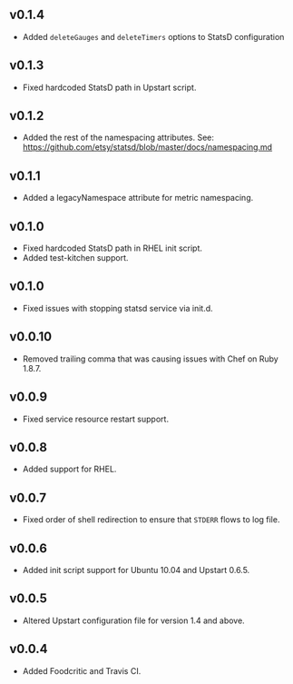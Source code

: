 ## v0.1.4

* Added `deleteGauges` and `deleteTimers` options to StatsD configuration

## v0.1.3

* Fixed hardcoded StatsD path in Upstart script.

## v0.1.2

* Added the rest of the namespacing attributes. See: https://github.com/etsy/statsd/blob/master/docs/namespacing.md

## v0.1.1

* Added a legacyNamespace attribute for metric namespacing.

## v0.1.0

* Fixed hardcoded StatsD path in RHEL init script.
* Added test-kitchen support.

## v0.1.0

* Fixed issues with stopping statsd service via init.d.

## v0.0.10

* Removed trailing comma that was causing issues with Chef on Ruby 1.8.7.

## v0.0.9

* Fixed service resource restart support.

## v0.0.8

* Added support for RHEL.

## v0.0.7

* Fixed order of shell redirection to ensure that `STDERR` flows to log file.

## v0.0.6

* Added init script support for Ubuntu 10.04 and Upstart 0.6.5.

## v0.0.5

* Altered Upstart configuration file for version 1.4 and above.

## v0.0.4

* Added Foodcritic and Travis CI.
